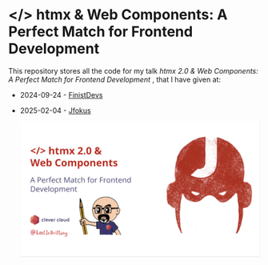 # </> htmx & Web Components: A Perfect Match for Frontend Development

This repository stores all the code for my talk _htmx 2.0 & Web Components: A Perfect Match for Frontend Development_ , that I have given at:

- 2024-09-24 - [FinistDevs](https://noti.st/lostinbrittany/YtYnR4/htmx-2-0-web-components-a-perfect-match-for-frontend-development) 
- 2025-02-04 - [Jfokus](https://www.jfokus.se/talks/2244) 

  ![Introduction to </> htmx](./img/screenshot-1024px.jpg)

